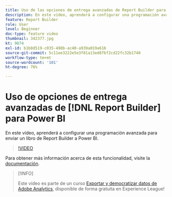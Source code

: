 ```yaml
---
title: Uso de las opciones de entrega avanzadas de Report Builder para Power BI
description: En este vídeo, aprenderá a configurar una programación avanzada para enviar un libro de Report Builder a Power BI.
feature: Report Builder
role: User
level: Beginner
doc-type: feature video
thumbnail: 342377.jpg
kt: 9874
exl-id: b1b8d519-c035-498b-ac40-a939a019a616
source-git-commit: 5c11ee3222e5e3f81a13ed8fbf2cd22fc32b1740
workflow-type: tm+mt
source-wordcount: '101'
ht-degree: 76%

---
```


# Uso de opciones de entrega avanzadas de [!DNL Report Builder] para Power BI

En este vídeo, aprenderá a configurar una programación avanzada para enviar un libro de Report Builder a Power BI.

>[!VIDEO](https://video.tv.adobe.com/v/342377/?quality=12&learn=on)

Para obtener más información acerca de esta funcionalidad, visite la [documentación](https://experienceleague.adobe.com/docs/analytics/analyze/report-builder/publish-powerbi/power-bi.html?lang=es).

>[!INFO]
>
> Este vídeo es parte de un curso [Exportar y democratizar datos de Adobe Analytics](https://experienceleague.adobe.com/?recommended=Analytics-A-1-2022.1.democratizing), disponible de forma gratuita en Experience League!